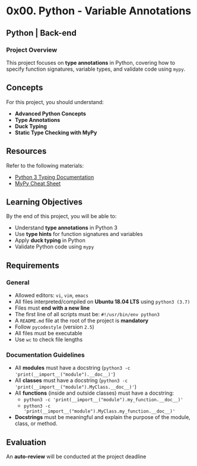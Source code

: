# 0x00. Python - Variable Annotations

## Python | Back-end

### Project Overview
This project focuses on **type annotations** in Python, covering how to specify function signatures, variable types, and validate code using `mypy`.


## Concepts
For this project, you should understand:

- **Advanced Python Concepts**
- **Type Annotations**
- **Duck Typing**
- **Static Type Checking with MyPy**

## Resources
Refer to the following materials:

- [Python 3 Typing Documentation](https://docs.python.org/3/library/typing.html)
- [MyPy Cheat Sheet](https://mypy.readthedocs.io/en/stable/cheat_sheet_py3.html)

## Learning Objectives
By the end of this project, you will be able to:

- Understand **type annotations** in Python 3
- Use **type hints** for function signatures and variables
- Apply **duck typing** in Python
- Validate Python code using `mypy`

## Requirements

### General
- Allowed editors: `vi`, `vim`, `emacs`
- All files interpreted/compiled on **Ubuntu 18.04 LTS** using `python3 (3.7)`
- Files must **end with a new line**
- The first line of all scripts must be: `#!/usr/bin/env python3`
- A `README.md` file at the root of the project is **mandatory**
- Follow `pycodestyle` (version `2.5`)
- All files must be executable
- Use `wc` to check file lengths

### Documentation Guidelines
- All **modules** must have a docstring (`python3 -c 'print(__import__("module").__doc__)'`)
- All **classes** must have a docstring (`python3 -c 'print(__import__("module").MyClass.__doc__)'`)
- All **functions** (inside and outside classes) must have a docstring:
  - `python3 -c 'print(__import__("module").my_function.__doc__)'`
  - `python3 -c 'print(__import__("module").MyClass.my_function.__doc__)'`
- **Docstrings** must be meaningful and explain the purpose of the module, class, or method.

## Evaluation
An **auto-review** will be conducted at the project deadline